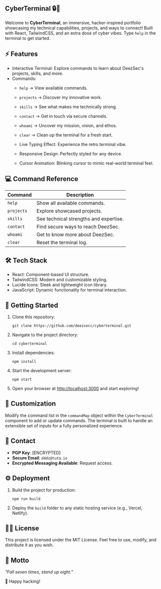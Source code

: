 ## CyberTerminal 🔒🚀

Welcome to  **CyberTerminal**, an immersive, hacker-inspired portfolio showcasing my technical capabilities, projects, and ways to connect! Built with React, TailwindCSS, and an extra dose of cyber vibes. Type `help` in the terminal to get started.


## ⚡ Features
- Interactive Terminal: Explore commands to learn about DeezSec's projects, skills, and more.
- Commands:
  - `help` → View available commands.
  - `projects` → Discover my innovative work.
  - `skills` → See what makes me technically strong.
  - `contact` → Get in touch via secure channels.
  - `whoami` → Uncover my mission, vision, and ethos.
  - `clear` → Clean up the terminal for a fresh start.

  - Live Typing Effect: Experience the retro terminal vibe.
  - Responsive Design: Perfectly styled for any device.
  - Cursor Animation: Blinking cursor to mimic real-world terminal feel.

## 💻 Command Reference

| Command   | Description                                  |
|-----------|----------------------------------------------|
| `help`    | Show all available commands.                 |
| `projects`| Explore showcased projects.                  |
| `skills`  | See technical strengths and expertise.       |
| `contact` | Find secure ways to reach DeezSec.           |
| `whoami`  | Get to know more about DeezSec.              |
| `clear`   | Reset the terminal log.                      |


## 🛠️ Tech Stack

- React: Component-based UI structure.
- TailwindCSS: Modern and customizable styling.
- Lucide Icons: Sleek and lightweight icon library.
- JavaScript: Dynamic functionality for terminal interaction.


## 🚀 Getting Started
  
1. Clone this repository:
   ```
   git clone https://github.com/deezsecc/cyberterminal.git
   ```
2. Navigate to the project directory:
   ```
   cd cyberterminal
   ```
3. Install dependencies:
   ```
   npm install
   ```
4. Start the development server:
   ```
   npm start
   ```
5. Open your browser at [http://localhost:3000](http://localhost:3000) and start exploring!


## 🎨 Customization

Modify the command list in the `commandMap` object within the `CyberTerminal` component to add or update commands. The terminal is built to handle an extensible set of inputs for a fully personalized experience.


## 📡 Contact

- **PGP Key**: [ENCRYPTED]
- **Secure Email**: `d4dz@tuta.io`
- **Encrypted Messaging Available**: Request access.


## ⚙️ Deployment

1. Build the project for production:
   ```
   npm run build
   ```
2. Deploy the `build` folder to any static hosting service (e.g., Vercel, Netlify).


## 🧑‍💻 License

This project is licensed under the MIT License. Feel free to use, modify, and distribute it as you wish.


## 🎯 Motto

*"Fall seven times, stand up eight."*

💚 Happy hacking!

